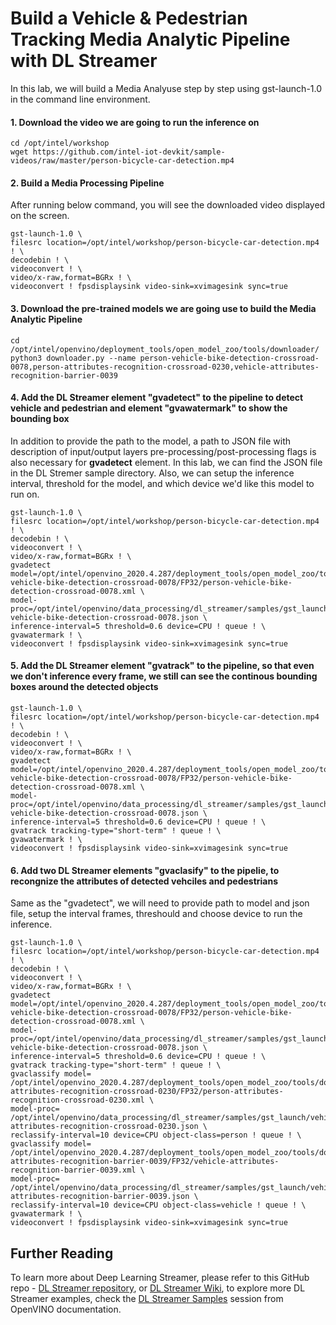 # Build a Vehicle & Pedestrian Tracking Media Analytic Pipeline with DL Streamer
In this lab, we will build a Media Analyuse step by step using gst-launch-1.0 in the command line environment.

#### 1. Download the video we are going to run the inference on

	cd /opt/intel/workshop
	wget https://github.com/intel-iot-devkit/sample-videos/raw/master/person-bicycle-car-detection.mp4
	
#### 2. Build a Media Processing Pipeline
After running below command, you will see the downloaded video displayed on the screen.

	gst-launch-1.0 \
	filesrc location=/opt/intel/workshop/person-bicycle-car-detection.mp4 ! \
	decodebin ! \
	videoconvert ! \
	video/x-raw,format=BGRx ! \
	videoconvert ! fpsdisplaysink video-sink=xvimagesink sync=true

#### 3. Download the pre-trained models we are going use to build the Media Analytic Pipeline

	cd /opt/intel/openvino/deployment_tools/open_model_zoo/tools/downloader/
	python3 downloader.py --name person-vehicle-bike-detection-crossroad-0078,person-attributes-recognition-crossroad-0230,vehicle-attributes-recognition-barrier-0039

#### 4. Add the DL Streamer element "gvadetect" to the pipeline to detect vehicle and pedestrian and element "gvawatermark" to show the bounding box
In addition to provide the path to the model, a path to JSON file with description of input/output layers pre-processing/post-processing flags is also necessary for **gvadetect** element. In this lab, we can find the JSON file in the DL Stremer sample directory. Also, we can setup the inference interval, threshold for the model, and which device we'd like this model to run on.

	gst-launch-1.0 \
	filesrc location=/opt/intel/workshop/person-bicycle-car-detection.mp4 ! \
	decodebin ! \
	videoconvert ! \
	video/x-raw,format=BGRx ! \
	gvadetect model=/opt/intel/openvino_2020.4.287/deployment_tools/open_model_zoo/tools/downloader/intel/person-vehicle-bike-detection-crossroad-0078/FP32/person-vehicle-bike-detection-crossroad-0078.xml \
	model-proc=/opt/intel/openvino/data_processing/dl_streamer/samples/gst_launch/vehicle_pedestrian_tracking/model_proc/person-vehicle-bike-detection-crossroad-0078.json \
	inference-interval=5 threshold=0.6 device=CPU ! queue ! \
	gvawatermark ! \
	videoconvert ! fpsdisplaysink video-sink=xvimagesink sync=true

#### 5. Add the DL Streamer element "gvatrack" to the pipeline, so that even we don't inference every frame, we still can see the continous bounding boxes around the detected objects

	gst-launch-1.0 \
	filesrc location=/opt/intel/workshop/person-bicycle-car-detection.mp4 ! \
	decodebin ! \
	videoconvert ! \
	video/x-raw,format=BGRx ! \
	gvadetect model=/opt/intel/openvino_2020.4.287/deployment_tools/open_model_zoo/tools/downloader/intel/person-vehicle-bike-detection-crossroad-0078/FP32/person-vehicle-bike-detection-crossroad-0078.xml \
	model-proc=/opt/intel/openvino/data_processing/dl_streamer/samples/gst_launch/vehicle_pedestrian_tracking/model_proc/person-vehicle-bike-detection-crossroad-0078.json \
	inference-interval=5 threshold=0.6 device=CPU ! queue ! \
	gvatrack tracking-type="short-term" ! queue ! \
	gvawatermark ! \
	videoconvert ! fpsdisplaysink video-sink=xvimagesink sync=true

#### 6. Add two DL Streamer elements "gvaclasify" to the pipelie, to recongnize the attributes of detected vehciles and pedestrians
Same as the "gvadetect", we will need to provide path to model and json file, setup the interval frames, threshould and choose device to run the inference.

	gst-launch-1.0 \
	filesrc location=/opt/intel/workshop/person-bicycle-car-detection.mp4 ! \
	decodebin ! \
	videoconvert ! \
	video/x-raw,format=BGRx ! \
	gvadetect model=/opt/intel/openvino_2020.4.287/deployment_tools/open_model_zoo/tools/downloader/intel/person-vehicle-bike-detection-crossroad-0078/FP32/person-vehicle-bike-detection-crossroad-0078.xml \
	model-proc=/opt/intel/openvino/data_processing/dl_streamer/samples/gst_launch/vehicle_pedestrian_tracking/model_proc/person-vehicle-bike-detection-crossroad-0078.json \
	inference-interval=5 threshold=0.6 device=CPU ! queue ! \
	gvatrack tracking-type="short-term" ! queue ! \
	gvaclassify model= /opt/intel/openvino_2020.4.287/deployment_tools/open_model_zoo/tools/downloader/intel/person-attributes-recognition-crossroad-0230/FP32/person-attributes-recognition-crossroad-0230.xml \
	model-proc= /opt/intel/openvino/data_processing/dl_streamer/samples/gst_launch/vehicle_pedestrian_tracking/model_proc/person-attributes-recognition-crossroad-0230.json \
	reclassify-interval=10 device=CPU object-class=person ! queue ! \
 	gvaclassify model= /opt/intel/openvino_2020.4.287/deployment_tools/open_model_zoo/tools/downloader/intel/vehicle-attributes-recognition-barrier-0039/FP32/vehicle-attributes-recognition-barrier-0039.xml \
	model-proc= /opt/intel/openvino/data_processing/dl_streamer/samples/gst_launch/vehicle_pedestrian_tracking/model_proc/vehicle-attributes-recognition-barrier-0039.json \
	reclassify-interval=10 device=CPU object-class=vehicle ! queue ! \
	gvawatermark ! \
	videoconvert ! fpsdisplaysink video-sink=xvimagesink sync=true

## Further Reading
To learn more about Deep Learning Streamer, please refer to this GitHub repo - [DL Streamer repository](https://github.com/opencv/gst-video-analytics), or [DL Streamer Wiki](https://github.com/opencv/gst-video-analytics/wiki), to explore more DL Streamer examples, check the [DL Streamer Samples](https://docs.openvinotoolkit.org/latest/gst_samples_README.html) session from OpenVINO documentation.
